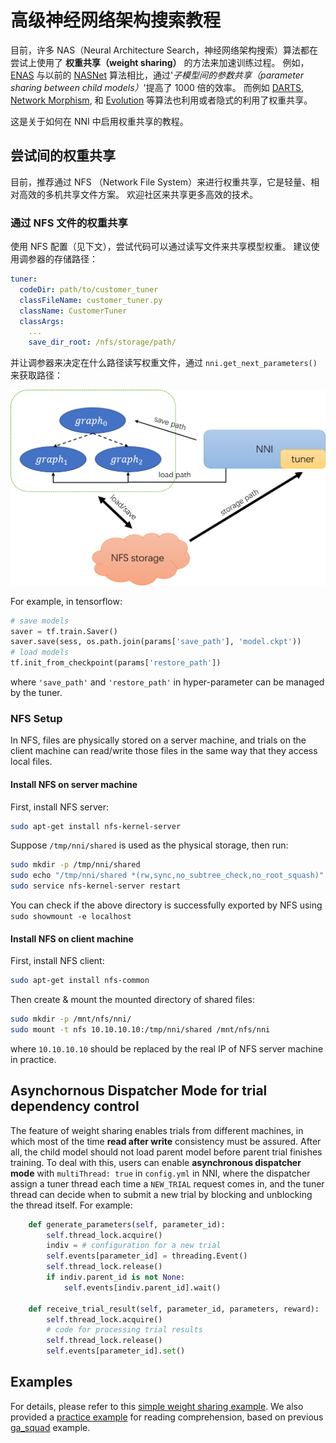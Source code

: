 # 高级神经网络架构搜索教程

目前，许多 NAS（Neural Architecture Search，神经网络架构搜索）算法都在尝试上使用了 **权重共享（weight sharing）** 的方法来加速训练过程。 例如，[ENAS](https://arxiv.org/abs/1802.03268) 与以前的 [NASNet](https://arxiv.org/abs/1707.07012) 算法相比，通过'*子模型间的参数共享（parameter sharing between child models）*'提高了 1000 倍的效率。 而例如 [DARTS](https://arxiv.org/abs/1806.09055), [Network Morphism](https://arxiv.org/abs/1806.10282), 和 [Evolution](https://arxiv.org/abs/1703.01041) 等算法也利用或者隐式的利用了权重共享。

这是关于如何在 NNI 中启用权重共享的教程。

## 尝试间的权重共享

目前，推荐通过 NFS （Network File System）来进行权重共享，它是轻量、相对高效的多机共享文件方案。 欢迎社区来共享更多高效的技术。

### 通过 NFS 文件的权重共享

使用 NFS 配置（见下文），尝试代码可以通过读写文件来共享模型权重。 建议使用调参器的存储路径：

```yaml
tuner:
  codeDir: path/to/customer_tuner
  classFileName: customer_tuner.py 
  className: CustomerTuner
  classArgs:
    ...
    save_dir_root: /nfs/storage/path/
```

并让调参器来决定在什么路径读写权重文件，通过 `nni.get_next_parameters()` 来获取路径：

![weight_sharing_design](./img/weight_sharing.png)

For example, in tensorflow:

```python
# save models
saver = tf.train.Saver()
saver.save(sess, os.path.join(params['save_path'], 'model.ckpt'))
# load models
tf.init_from_checkpoint(params['restore_path'])
```

where `'save_path'` and `'restore_path'` in hyper-parameter can be managed by the tuner.

### NFS Setup

In NFS, files are physically stored on a server machine, and trials on the client machine can read/write those files in the same way that they access local files.

#### Install NFS on server machine

First, install NFS server:

```bash
sudo apt-get install nfs-kernel-server
```

Suppose `/tmp/nni/shared` is used as the physical storage, then run:

```bash
sudo mkdir -p /tmp/nni/shared
sudo echo "/tmp/nni/shared *(rw,sync,no_subtree_check,no_root_squash)" >> /etc/exports
sudo service nfs-kernel-server restart
```

You can check if the above directory is successfully exported by NFS using `sudo showmount -e localhost`

#### Install NFS on client machine

First, install NFS client:

```bash
sudo apt-get install nfs-common
```

Then create & mount the mounted directory of shared files:

```bash
sudo mkdir -p /mnt/nfs/nni/
sudo mount -t nfs 10.10.10.10:/tmp/nni/shared /mnt/nfs/nni
```

where `10.10.10.10` should be replaced by the real IP of NFS server machine in practice.

## Asynchornous Dispatcher Mode for trial dependency control

The feature of weight sharing enables trials from different machines, in which most of the time **read after write** consistency must be assured. After all, the child model should not load parent model before parent trial finishes training. To deal with this, users can enable **asynchronous dispatcher mode** with `multiThread: true` in `config.yml` in NNI, where the dispatcher assign a tuner thread each time a `NEW_TRIAL` request comes in, and the tuner thread can decide when to submit a new trial by blocking and unblocking the thread itself. For example:

```python
    def generate_parameters(self, parameter_id):
        self.thread_lock.acquire()
        indiv = # configuration for a new trial
        self.events[parameter_id] = threading.Event()
        self.thread_lock.release()
        if indiv.parent_id is not None:
            self.events[indiv.parent_id].wait()

    def receive_trial_result(self, parameter_id, parameters, reward):
        self.thread_lock.acquire()
        # code for processing trial results
        self.thread_lock.release()
        self.events[parameter_id].set()
```

## Examples

For details, please refer to this [simple weight sharing example](../test/async_sharing_test). We also provided a [practice example](../examples/trials/weight_sharing/ga_squad) for reading comprehension, based on previous [ga_squad](../examples/trials/ga_squad) example.